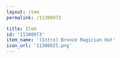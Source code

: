 ```yaml
---
layout: item
permalink: /11300973

title: Item
id: '11300973'
item_name: '(Intro) Bronze Magician Hat'
icon_url: '11300025.png'
---
```

